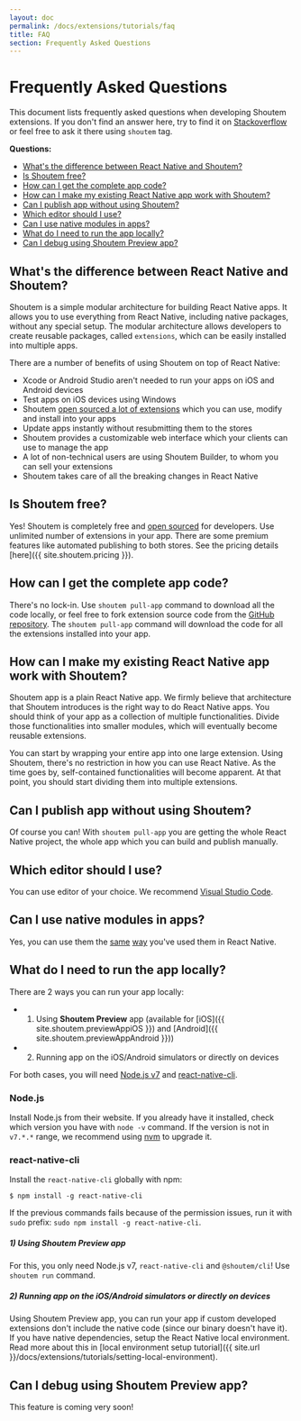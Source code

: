 ```yaml
---
layout: doc
permalink: /docs/extensions/tutorials/faq
title: FAQ
section: Frequently Asked Questions
---
```


# Frequently Asked Questions

This document lists frequently asked questions when developing Shoutem extensions. If you don't find an answer here, try to find it on [Stackoverflow](http://stackoverflow.com/questions/tagged/shoutem?sort=newest) or feel free to ask it there using `shoutem` tag.

**Questions:**

- [What's the difference between React Native and Shoutem?](#whats-the-difference-between-react-native-and-shoutem)
- [Is Shoutem free?](#is-shoutem-free)
- [How can I get the complete app code?](#how-can-i-get-the-complete-app-code)
- [How can I make my existing React Native app work with Shoutem?](#how-can-i-make-my-existing-react-native-app-work-with-shoutem)
- [Can I publish app without using Shoutem?](#can-i-publish-app-without-using-shoutem)
- [Which editor should I use?](#which-editor-should-i-use)
- [Can I use native modules in apps?](#can-i-use-native-modules-in-apps)
- [What do I need to run the app locally?](#what-do-i-need-to-run-the-app-locally)
- [Can I debug using Shoutem Preview app?](#can-i-debug-using-shoutem-preview-app)

## What's the difference between React Native and Shoutem?

Shoutem is a simple modular architecture for building React Native apps. It allows you to use everything from React Native, including native packages, without any special setup. The modular architecture allows developers to create reusable packages, called `extensions`, which can be easily installed into multiple apps.

There are a number of benefits of using Shoutem on top of React Native:

- Xcode or Android Studio aren't needed to run your apps on iOS and Android devices
- Test apps on iOS devices using Windows
- Shoutem [open sourced a lot of extensions](https://github.com/shoutem/extensions) which you can use, modify and install into your apps
- Update apps instantly without resubmitting them to the stores
- Shoutem provides a customizable web interface which your clients can use to manage the app
- A lot of non-technical users are using Shoutem Builder, to whom you can sell your extensions
- Shoutem takes care of all the breaking changes in React Native

## Is Shoutem free?

Yes! Shoutem is completely free and [open sourced](https://github.com/shoutem) for developers. Use unlimited number of extensions in your app. There are some premium features like automated publishing to both stores. See the pricing details [here]({{ site.shoutem.pricing }}).

## How can I get the complete app code?

There's no lock-in. Use `shoutem pull-app` command to download all the code locally, or feel free to fork extension source code from the [GitHub repository](https://github.com/shoutem/extensions). The `shoutem pull-app` command will download the code for all the extensions installed into your app.

## How can I make my existing React Native app work with Shoutem? 

Shoutem app is a plain React Native app. We firmly believe that architecture that Shoutem introduces is the right way to do React Native apps. You should think of your app as a collection of multiple functionalities. Divide those functionalities into smaller modules, which will eventually become reusable extensions.

You can start by wrapping your entire app into one large extension. Using Shoutem, there's no restriction in how you can use React Native. As the time goes by, self-contained functionalities will become apparent. At that point, you should start dividing them into multiple extensions.

## Can I publish app without using Shoutem?

Of course you can! With `shoutem pull-app` you are getting the whole React Native project, the whole app which you can build and publish manually.

## Which editor should I use?

You can use editor of your choice. We recommend [Visual Studio Code](https://code.visualstudio.com/).

## Can I use native modules in apps?

Yes, you can use them the [same](https://facebook.github.io/react-native/docs/native-modules-ios.html) [way](https://facebook.github.io/react-native/docs/native-modules-android.html) you've used them in React Native.

## What do I need to run the app locally?

There are 2 ways you can run your app locally:

- 1) Using **Shoutem Preview** app (available for [iOS]({{ site.shoutem.previewAppiOS }}) and [Android]({{ site.shoutem.previewAppAndroid }}))
- 2) Running app on the iOS/Android simulators or directly on devices

For both cases, you will need [Node.js v7](https://nodejs.org/en/) and [react-native-cli](https://www.npmjs.com/package/react-native-cli).

### Node.js

Install Node.js from their website. If you already have it installed, check which version you have with  `node -v` command. If the version is not in `v7.*.*` range, we recommend using [nvm](https://github.com/creationix/nvm) to upgrade it.

### react-native-cli

Install the `react-native-cli` globally with npm:

```ShellSession
$ npm install -g react-native-cli
```

If the previous commands fails because of the permission issues, run it with `sudo` prefix: `sudo npm install -g react-native-cli`. 

##### 1) Using Shoutem Preview app

For this, you only need Node.js v7, `react-native-cli` and `@shoutem/cli`! Use `shoutem run` command.

##### 2) Running app on the iOS/Android simulators or directly on devices

Using Shoutem Preview app, you can run your app if custom developed extensions don't include the native code (since our binary doesn't have it). If you have native dependencies, setup the React Native local environment. Read more about this in [local environment setup tutorial]({{ site.url }}/docs/extensions/tutorials/setting-local-environment).

## Can I debug using Shoutem Preview app?

This feature is coming very soon!

